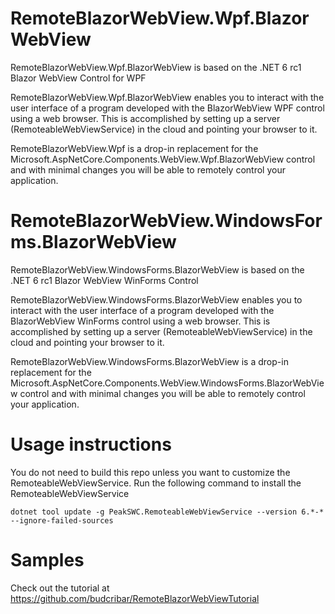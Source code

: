 # RemoteBlazorWebView.Wpf.BlazorWebView

RemoteBlazorWebView.Wpf.BlazorWebView is based on the .NET 6 rc1 Blazor WebView Control for WPF

RemoteBlazorWebView.Wpf.BlazorWebView enables you to interact with the user interface of a program developed with the BlazorWebView WPF control using a web browser. This is accomplished by setting up a server (RemoteableWebViewService) in the cloud and pointing your browser to it.

RemoteBlazorWebView.Wpf is a drop-in replacement for the Microsoft.AspNetCore.Components.WebView.Wpf.BlazorWebView control and with minimal changes you will be able to remotely control your application.


# RemoteBlazorWebView.WindowsForms.BlazorWebView

RemoteBlazorWebView.WindowsForms.BlazorWebView is based on the .NET 6 rc1 Blazor WebView WinForms Control 

RemoteBlazorWebView.WindowsForms.BlazorWebView enables you to interact with the user interface of a program developed with the BlazorWebView WinForms control using a web browser. This is accomplished by setting up a server (RemoteableWebViewService) in the cloud and pointing your browser to it.

RemoteBlazorWebView.WindowsForms.BlazorWebView is a drop-in replacement for the Microsoft.AspNetCore.Components.WebView.WindowsForms.BlazorWebView control and with minimal changes you will be able to remotely control your application.


# Usage instructions

You do not need to build this repo unless you want to customize the RemoteableWebViewService. Run the following command to install the RemoteableWebViewService

```console
dotnet tool update -g PeakSWC.RemoteableWebViewService --version 6.*-* --ignore-failed-sources
```

# Samples

Check out the tutorial at https://github.com/budcribar/RemoteBlazorWebViewTutorial 

